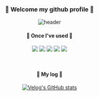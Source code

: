 <div align="center"> 

###  :wave: Welcome my github profile :wave:  
  
![header](https://capsule-render.vercel.app/api?type=cylinder&color=7193bd&height=150&section=header&text=DagyeongH&fontColor=ffffff&fontSize=70&animation=fadeIn&fontAlignY=55&desc=%20&descAlignY=62&descAlign=62)

####  🔨 Once I've used 🔨
<a href="링크"><img src="https://img.shields.io/badge/Python-3776AB?style=flat-square&logo=Python&logoColor=white"/></a>
<a href="링크"><img src="https://img.shields.io/badge/pandas-150458?style=flat-square&logo=pandas&logoColor=white"/></a>
<a href="링크"><img src="https://img.shields.io/badge/NumPy-013243?style=flat-square&logo=NumPy&logoColor=white"/></a>
<a href="링크"><img src="https://img.shields.io/badge/MySQL-4479A1?style=flat-square&logo=mysql&logoColor=white"/></a>
<a href="링크"><img src="https://img.shields.io/badge/jupyter-F37626?style=flat-square&logo=jupyter&logoColor=white"/></a>
<!--<a href="링크"><img src="https://img.shields.io/badge/tableau-E97627?style=flat-square&logo=tableau&logoColor=white"/></a>-->
<!--<a href="링크"><img src="https://img.shields.io/badge/selenium-43B02A?style=flat-square&logo=selenium&logoColor=white"/></a>-->

<br>

#### 📓 My log 📓
[![Velog's GitHub stats](https://velog-readme-stats.vercel.app/api?name=gangda)](https://velog.io/@gangda/posts)

<!-- ![Anurag's GitHub stats](https://github-readme-stats.vercel.app/api?username=DagyeongH&show_icons=true&theme=graywhite) -->

<!--

![Dagyeong's GitHub stats](https://github-readme-stats.vercel.app/api?username=DagyeongH&show_icons=true&theme=radical)
**DagyeongH/DagyeongH** is a ✨ _special_ ✨ repository because its `README.md` (this file) appears on your GitHub profile.

Here are some ideas to get you started:

- 🔭 I’m currently working on ...
- 🌱 I’m currently learning ...
- 👯 I’m looking to collaborate on ...
- 🤔 I’m looking for help with ...
- 💬 Ask me about ...
- 📫 How to reach me: ...
- 😄 Pronouns: ...
- ⚡ Fun fact: ...
-->
